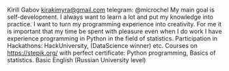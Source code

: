 Kirill Gabov
kirakimyra@gmail.com telegram: @microchel
My main goal is self-development. I always want to learn a lot and put my knowledge into practice. I want to turn my programming experience into creativity. For me it is important that my time be spent with pleasure even when I do work
I have experience programming in Python in the field of statistics.
Participation in Hackathons: HackUniversity, </beCoder> (DataScience winner) etc.
Courses on https://stepik.org/ with perfect certificate: Python programming, Basics of statistics.
Basic English (Russian University level)
